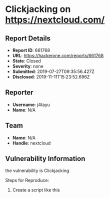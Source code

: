 # Clickjacking on https://nextcloud.com/

## Report Details
- **Report ID**: 661768
- **URL**: https://hackerone.com/reports/661768
- **State**: Closed
- **Severity**: none
- **Submitted**: 2019-07-27T09:35:56.427Z
- **Disclosed**: 2019-11-11T15:23:52.696Z

## Reporter
- **Username**: j4tayu
- **Name**: N/A

## Team
- **Name**: N/A
- **Handle**: nextcloud

## Vulnerability Information
the vulnerability is Clickjacking

Steps for Reproduce:
1. Create a script like this

<title> Clickjacking! </ title>
<p> The Site is Vulnerability Clickjacking </ p>
<iframe src = "https://www.nextcloud.com" height = "700px" width = "700px"> </ iframe>

2. Enter a file name after saving it in the .html format

Then the web is Vuln Clickjacking

Sorry bad english (im indonesian)

## Impact

By using Clickjacking technique, an attacker hijack's click's
meant for one page and route them to another page, most likely
for another application, domain, or both.

## Attachments
- bandicam_2019-07-27_16-30-02-109.mp4
